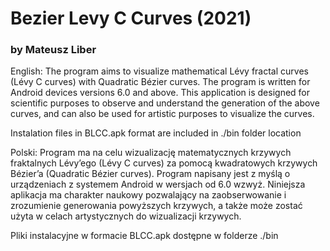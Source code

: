 # Bezier Levy C Curves (2021) 
### by Mateusz Liber

English:
The program aims to visualize mathematical Lévy fractal curves (Lévy C curves) with Quadratic Bézier curves. The program is written for Android devices versions 6.0 and above. This application is designed for scientific purposes to observe and understand the generation of the above curves, and can also be used for artistic purposes to visualize the curves.

Instalation files in BLCC.apk format are included in ./bin folder location

Polski:
Program ma na celu wizualizację matematycznych krzywych fraktalnych Lévy’ego (Lévy C curves) za pomocą kwadratowych krzywych Bézier’a (Quadratic Bézier curves). Program napisany jest z myślą o urządzeniach z systemem Android w wersjach od 6.0 wzwyż. Niniejsza aplikacja ma charakter naukowy pozwalający na zaobserwowanie i zrozumienie generowania powyższych krzywych, a także może zostać użyta w celach artystycznych do wizualizacji krzywych.

Pliki instalacyjne w formacie BLCC.apk dostępne w folderze ./bin

